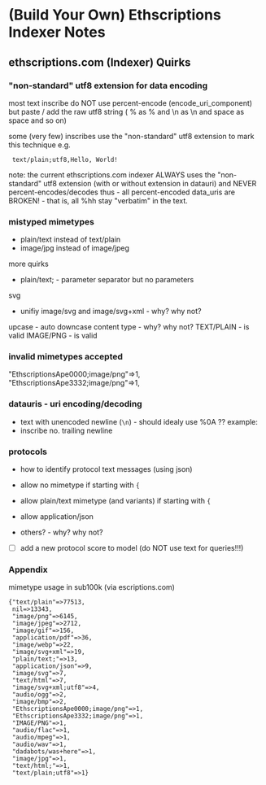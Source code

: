 # (Build Your Own) Ethscriptions Indexer Notes


##  ethscriptions.com (Indexer) Quirks


### "non-standard" utf8 extension for data encoding

most text inscribe do NOT use percent-encode (encode_uri_component)
but paste / add the raw utf8 string ( % as % and \n as \n and space as space 
and so on)

some (very few) inscribes use the "non-standard" utf8 extension
to mark this technique e.g. 

     text/plain;utf8,Hello, World!  


note: the current ethscriptions.com indexer ALWAYS uses 
the "non-standard" utf8 extension (with or without extension in datauri)
and NEVER percent-encodes/decodes
thus - all percent-encoded data_uris are BROKEN! - 
that is, all %hh stay "verbatim" in the text.




### mistyped mimetypes

- plain/text   instead of text/plain
- image/jpg    instead of image/jpeg


more quirks
- plain/text;   - parameter separator but no parameters


svg
- unifiy   image/svg  and image/svg+xml  - why? why not?

upcase  - auto downcase content type - why? why not?
TEXT/PLAIN   - is valid 
IMAGE/PNG    - is valid 



### invalid mimetypes accepted

"EthscriptionsApe0000;image/png"=>1,
"EthscriptionsApe3332;image/png"=>1,
 


### datauris - uri encoding/decoding

- text with unencoded newline (`\n`)  - should idealy use %0A ??
example:
- inscribe no.   trailing newline



### protocols

- how to identify protocol text messages (using json)

- allow no mimetype  if starting with `{`
- allow plain/text mimetype (and variants) if starting with `{`
- allow application/json
- others?  - why? why not?

- [ ]  add a new protocol score to model (do NOT use text for queries!!!)





### Appendix

mimetype usage in sub100k (via escriptions.com)

```
{"text/plain"=>77513,
 nil=>13343,
 "image/png"=>6145,
 "image/jpeg"=>2712,
 "image/gif"=>156,
 "application/pdf"=>36,
 "image/webp"=>22,
 "image/svg+xml"=>19,
 "plain/text;"=>13,
 "application/json"=>9,
 "image/svg"=>7,
 "text/html"=>7,
 "image/svg+xml;utf8"=>4,
 "audio/ogg"=>2,
 "image/bmp"=>2,
 "EthscriptionsApe0000;image/png"=>1,
 "EthscriptionsApe3332;image/png"=>1,
 "IMAGE/PNG"=>1,
 "audio/flac"=>1,
 "audio/mpeg"=>1,
 "audio/wav"=>1,
 "dadabots/was+here"=>1,
 "image/jpg"=>1,
 "text/html;"=>1,
 "text/plain;utf8"=>1}
```